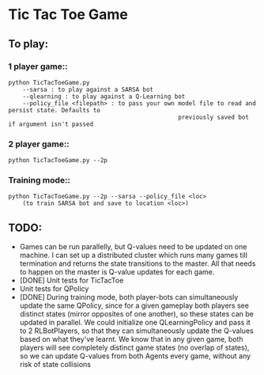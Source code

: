 # Tic Tac Toe Game

To play:
---------

### 1 player game::
    python TicTacToeGame.py
        --sarsa : to play against a SARSA bot
        --qlearning : to play against a Q-Learning bot
        --policy_file <filepath> : to pass your own model file to read and persist state. Defaults to
                                                    previously saved bot if argument isn't passed

### 2 player game::
    python TicTacToeGame.py --2p

### Training mode::
    python TicTacToeGame.py --2p --sarsa --policy_file <loc>
        (to train SARSA bot and save to location <loc>)




TODO:
--------------------
* Games can be run parallelly, but Q-values need to be updated on one machine. I can set up a distributed cluster which
  runs many games till termination and returns the state transitions to the master. All that needs to happen on the master
  is Q-value updates for each game.
* [DONE] Unit tests for TicTacToe
* Unit tests for QPolicy
* [DONE] During training mode, both player-bots can simultaneously update the same QPolicy, since for a given gameplay both players
  see distinct states (mirror opposites of one another), so these states can be updated in parallel.
  We could initialize one QLearningPolicy and pass it to 2 RLBotPlayers, so that they can simultaneously update the Q-values
  based on what they've learnt. We know that in any given game, both players will see completely distinct game
  states (no overlap of states), so we can update Q-values from both Agents every game, without any risk of state collisions

